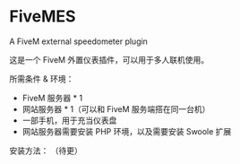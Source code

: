 # FiveMES
A FiveM external speedometer plugin

这是一个 FiveM 外置仪表插件，可以用于多人联机使用。

所需条件 & 环境：

- FiveM 服务器 * 1
- 网站服务器 * 1（可以和 FiveM 服务端搭在同一台机）
- 一部手机，用于充当仪表盘
- 网站服务器需要安装 PHP 环境，以及需要安装 Swoole 扩展

安装方法：
（待更）

